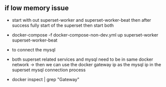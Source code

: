 ## if low memory issue


* start with out superset-worker and superset-worker-beat then after success fully start of the superset then start both
- docker-compose -f docker-compose-non-dev.yml up superset-worker superset-worker-beat

* to connect the mysql 
- both superset related services and mysql need to be in same docker network -> then we can use the docker gateway ip as the mysql ip in the superset mysql connection process

- docker inspect <mysql-container-id> | grep "Gateway"
